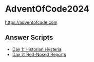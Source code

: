 # AdventOfCode2024
https://adventofcode.com

## Answer Scripts
- [Day 1: Historian Hysteria](src/main/day_1.py)
- [Day 2: Red-Nosed Reports](src/main/day_2.py)